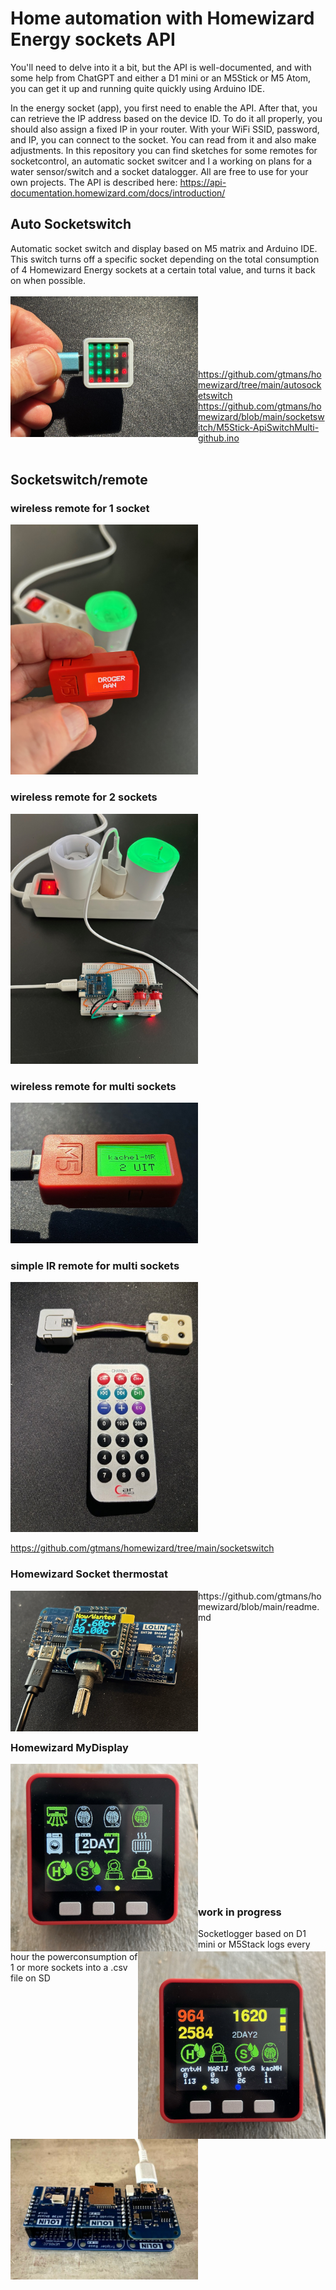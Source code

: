 <H1>Home automation with Homewizard Energy sockets API</H1>

You'll need to delve into it a bit, but the API is well-documented, and with some help from ChatGPT and either a D1 mini or an M5Stick or M5 Atom, you can get it up and running quite quickly using Arduino IDE.

In the energy socket (app), you first need to enable the API. After that, you can retrieve the IP address based on the device ID. 
To do it all properly, you should also assign a fixed IP in your router.
With your WiFi SSID, password, and IP, you can connect to the socket. You can read from it and also make adjustments.
In this repository you can find sketches for some remotes for socketcontrol, an automatic socket switcer and I a working on plans for a water sensor/switch and a socket datalogger.
All are free to use for your own projects. The API is described here: https://api-documentation.homewizard.com/docs/introduction/

<H2>Auto Socketswitch</H2>
Automatic socket switch and display based on M5 matrix and Arduino IDE. This switch turns off a specific socket depending on the total consumption of 4 Homewizard Energy sockets at a certain total value, and turns it back on when possible.<BR><BR>
<img src="https://github.com/gtmans/homewizard/blob/main/autosocketswitch/M5MatrixAutoSocketSwitch.png" width="300" align="left" /><BR><BR><BR><BR><BR><BR>


https://github.com/gtmans/homewizard/tree/main/autosocketswitch<BR>
https://github.com/gtmans/homewizard/blob/main/socketswitch/M5Stick-ApiSwitchMulti-github.ino
<BR><BR>

<H2>Socketswitch/remote</H2>


<H3>wireless remote for 1 socket</H3> 

<img src="https://github.com/gtmans/homewizard/blob/main/socketswitch/api-switch-single-small.png" width="300" />

<H3>wireless remote for 2 sockets</H3> 

<img src="https://github.com/gtmans/homewizard/blob/main/socketswitch/api-switch-dual-small.png" width="300" />

<H3>wireless remote for multi sockets</H3> 

<img src="https://github.com/gtmans/homewizard/blob/main/socketswitch/M5Stick-ApiSwitchMulti.png" width="300" />


<H3>simple IR remote for multi sockets</H3> 

<img src="https://github.com/gtmans/homewizard/blob/main/socketswitch/M5-ATOM-IR-remote.jpg" width="300" />

https://github.com/gtmans/homewizard/tree/main/socketswitch


<H3>Homewizard Socket thermostat</H3>

<img src="https://github.com/gtmans/homewizard/blob/main/thermostat/Sochet-thermostat-smaller.png" align=left width="300" />
https://github.com/gtmans/homewizard/blob/main/readme.md

<BR><BR><BR><BR><BR><BR><BR><BR><BR>
<H3>Homewizard MyDisplay</H3>
<img src="https://github.com/gtmans/homewizard/blob/main/MyDisplay/MyDisplay3.png" align=left width="300" />
<img src="https://github.com/gtmans/homewizard/blob/main/MyDisplay/MyDisplay4.png" align=right width="300" />

<BR><BR><BR><BR><BR><BR><BR><BR><BR><BR><BR><BR>

<H3>work in progress</H3>
Socketlogger based on D1 mini or M5Stack logs every hour the powerconsumption of 1 or more sockets into a .csv file on SD
<BR><BR>
<img src="https://github.com/gtmans/homewizard/blob/main/socketlogger/Socketlogger-D1mini.jpg" width="300" />


